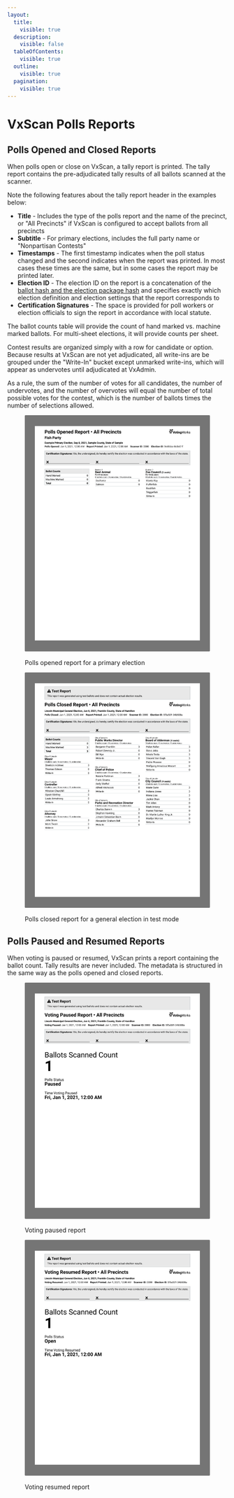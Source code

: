 ```yaml
---
layout:
  title:
    visible: true
  description:
    visible: false
  tableOfContents:
    visible: true
  outline:
    visible: true
  pagination:
    visible: true
---
```


# VxScan Polls Reports

## Polls Opened and Closed Reports

When polls open or close on VxScan, a tally report is printed. The tally report contains the pre-adjudicated tally results of all ballots scanned at the scanner.

Note the following features about the tally report header in the examples below:

* **Title** - Includes the type of the polls report and the name of the precinct, or "All Precincts" if VxScan is configured to accept ballots from all precincts
* **Subtitle** - For primary elections, includes the full party name or "Nonpartisan Contests"
* **Timestamps** - The first timestamp indicates when the poll status changed and the second indicates when the report was printed. In most cases these times are the same, but in some cases the report may be printed later.
* **Election ID** - The election ID on the report is a concatenation of the [ballot hash and the election package hash](election-package/#election-package-and-ballot-hashes) and specifies exactly which election definition and election settings that the report corresponds to
* **Certification Signatures** - The space is provided for poll workers or election officials to sign the report in accordance with local statute.

The ballot counts table will provide the count of hand marked vs. machine marked ballots. For multi-sheet elections, it will provide counts per sheet.

Contest results are organized simply with a row for candidate or option. Because results at VxScan are not yet adjudicated, all write-ins are be grouped under the "Write-In" bucket except unmarked write-ins, which will appear as undervotes until adjudicated at VxAdmin.&#x20;

As a rule, the sum of the number of votes for all candidates, the number of undervotes, and the number of overvotes will equal the number of total possible votes for the contest, which is the number of ballots times the number of selections allowed.

<figure><img src="../.gitbook/assets/image (10).png" alt="" width="563"><figcaption><p>Polls opened report for a primary election</p></figcaption></figure>

<figure><img src="../.gitbook/assets/image (11).png" alt="" width="563"><figcaption><p>Polls closed report for a general election in test mode</p></figcaption></figure>

## Polls Paused and Resumed Reports

When voting is paused or resumed, VxScan prints a report containing the ballot count. Tally results are never included. The metadata is structured in the same way as the polls opened and closed reports.

<figure><img src="../.gitbook/assets/image (12).png" alt="" width="563"><figcaption><p>Voting paused report</p></figcaption></figure>

<figure><img src="../.gitbook/assets/image (13).png" alt="" width="563"><figcaption><p>Voting resumed report</p></figcaption></figure>
